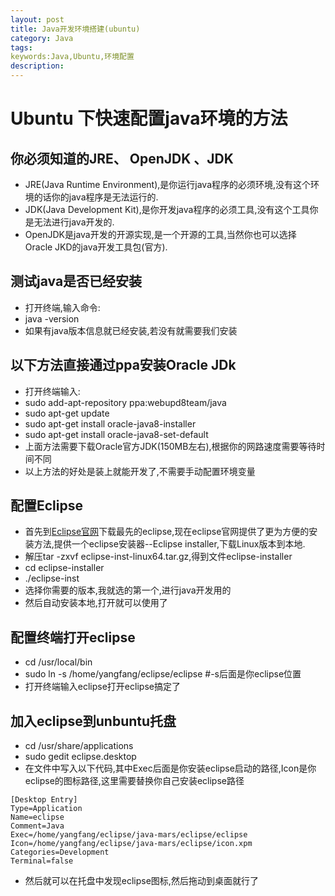 ```yaml
---
layout: post
title: Java开发环境搭建(ubuntu)
category: Java
tags:
keywords:Java,Ubuntu,环境配置
description:
---
```


# Ubuntu 下快速配置java环境的方法

## 你必须知道的JRE、 OpenJDK 、JDK

* JRE(Java Runtime Environment),是你运行java程序的必须环境,没有这个环境的话你的java程序是无法运行的.
* JDK(Java Development Kit),是你开发java程序的必须工具,没有这个工具你是无法进行java开发的.
* OpenJDK是java开发的开源实现,是一个开源的工具,当然你也可以选择 Oracle JKD的java开发工具包(官方).

## 测试java是否已经安装

* 打开终端,输入命令:
* java -version
* 如果有java版本信息就已经安装,若没有就需要我们安装

## 以下方法直接通过ppa安装Oracle JDk

* 打开终端输入:
* sudo add-apt-repository ppa:webupd8team/java
* sudo apt-get update
* sudo apt-get install oracle-java8-installer
* sudo apt-get install oracle-java8-set-default
* 上面方法需要下载Oracle官方JDK(150MB左右),根据你的网路速度需要等待时间不同
* 以上方法的好处是装上就能开发了,不需要手动配置环境变量

## 配置Eclipse

* 首先到[Eclipse官网](http://www.eclipse.org/downloads/?osType=linux&release=undefined)下载最先的eclipse,现在eclipse官网提供了更为方便的安装方法,提供一个eclipse安装器--Eclipse installer,下载Linux版本到本地.
* 解压tar -zxvf eclipse-inst-linux64.tar.gz,得到文件eclipse-installer
* cd eclipse-installer 
* ./eclipse-inst
* 选择你需要的版本,我就选的第一个,进行java开发用的
* 然后自动安装本地,打开就可以使用了

## 配置终端打开eclipse

* cd /usr/local/bin
* sudo ln -s /home/yangfang/eclipse/eclipse #-s后面是你eclipse位置
* 打开终端输入eclipse打开eclipse搞定了

## 加入eclipse到unbuntu托盘

* cd /usr/share/applications
* sudo gedit eclipse.desktop
* 在文件中写入以下代码,其中Exec后面是你安装eclipse启动的路径,Icon是你eclipse的图标路径,这里需要替换你自己安装eclipse路径

```
[Desktop Entry]
Type=Application
Name=eclipse
Comment=Java
Exec=/home/yangfang/eclipse/java-mars/eclipse/eclipse
Icon=/home/yangfang/eclipse/java-mars/eclipse/icon.xpm
Categories=Development
Terminal=false
```

* 然后就可以在托盘中发现eclipse图标,然后拖动到桌面就行了